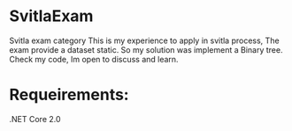 # SvitlaExam
Svitla exam category
This is my experience to apply in svitla process, The exam provide a dataset static.
So my solution was implement a Binary tree.
Check my code, Im open to discuss and learn.
# Requeirements:
.NET Core 2.0
